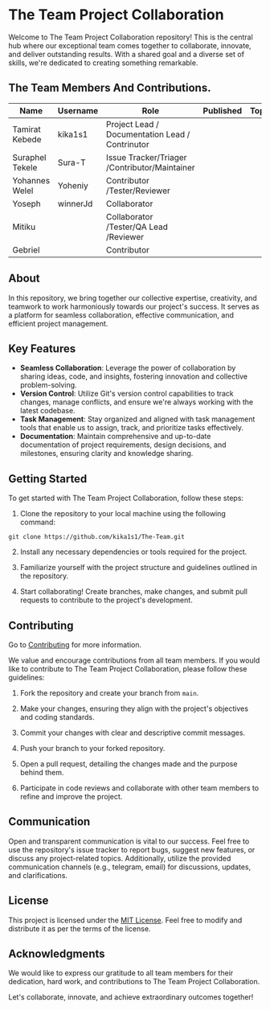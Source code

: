 # The Team Project Collaboration

Welcome to The Team Project Collaboration repository! This is the central hub where our exceptional team comes together to collaborate, innovate, and deliver outstanding results. With a shared goal and a diverse set of skills, we're dedicated to creating something remarkable.

## The Team Members And Contributions.

| Name            | Username | Role                                            | Published | Topic |
| --------------- | -------- | ----------------------------------------------- | --------- | ----- |
| Tamirat Kebede  | kika1s1  | Project Lead / Documentation Lead / Contrinutor |           |       |
| Suraphel Tekele | Sura-T   | Issue Tracker/Triager /Contributor/Maintainer   |           |       |
| Yohannes Welel  |Yoheniy   | Contributor /Tester/Reviewer                    |           |       |
| Yoseph          |winnerJd | Collaborator                                    |           |       |
| Mitiku          |          | Collaborator /Tester/QA Lead /Reviewer          |           |       |
| Gebriel         |          | Contributor                                     |           |       |

## About

In this repository, we bring together our collective expertise, creativity, and teamwork to work harmoniously towards our project's success. It serves as a platform for seamless collaboration, effective communication, and efficient project management.

## Key Features

- **Seamless Collaboration**: Leverage the power of collaboration by sharing ideas, code, and insights, fostering innovation and collective problem-solving.
- **Version Control**: Utilize Git's version control capabilities to track changes, manage conflicts, and ensure we're always working with the latest codebase.
- **Task Management**: Stay organized and aligned with task management tools that enable us to assign, track, and prioritize tasks effectively.
- **Documentation**: Maintain comprehensive and up-to-date documentation of project requirements, design decisions, and milestones, ensuring clarity and knowledge sharing.

## Getting Started

To get started with The Team Project Collaboration, follow these steps:

1. Clone the repository to your local machine using the following command:<br>

```
git clone https://github.com/kika1s1/The-Team.git
```

2. Install any necessary dependencies or tools required for the project.

3. Familiarize yourself with the project structure and guidelines outlined in the repository.

4. Start collaborating! Create branches, make changes, and submit pull requests to contribute to the project's development.

## Contributing 
Go to [Contributing](CONTRIBUTING.md) for more information.


We value and encourage contributions from all team members. If you would like to contribute to The Team Project Collaboration, please follow these guidelines:

1. Fork the repository and create your branch from `main`.

2. Make your changes, ensuring they align with the project's objectives and coding standards.

3. Commit your changes with clear and descriptive commit messages.

4. Push your branch to your forked repository.

5. Open a pull request, detailing the changes made and the purpose behind them.

6. Participate in code reviews and collaborate with other team members to refine and improve the project.

## Communication

Open and transparent communication is vital to our success. Feel free to use the repository's issue tracker to report bugs, suggest new features, or discuss any project-related topics. Additionally, utilize the provided communication channels (e.g., telegram, email) for discussions, updates, and clarifications.

## License

This project is licensed under the [MIT License](LICENSE). Feel free to modify and distribute it as per the terms of the license.

## Acknowledgments

We would like to express our gratitude to all team members for their dedication, hard work, and contributions to The Team Project Collaboration.

Let's collaborate, innovate, and achieve extraordinary outcomes together!

